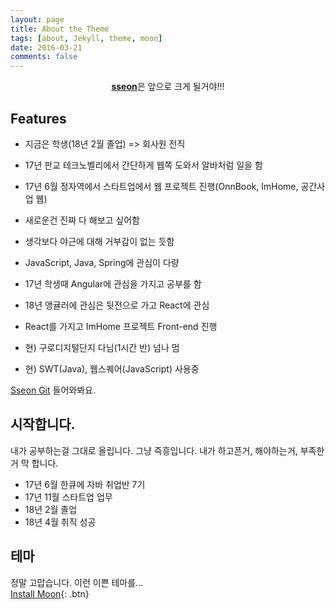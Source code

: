 ```yaml
---
layout: page
title: About the Theme
tags: [about, Jekyll, theme, moon]
date: 2016-03-21
comments: false
---
```


<center><a href="https://seonhyungjo.github.io/"><b>sseon</b></a>은 앞으로 크게 될거야!!!</center>

## Features
* 지금은 학생(18년 2월 졸업) => 회사원 전직

* 17년 판교 테크노벨리에서 간단하게 웹쪽 도와서 알바처럼 일을 함
* 17년 6월 정자역에서 스타트업에서 웹 프로젝트 진행(OnnBook, ImHome, 공간사업 웹)
* 새로운건 진짜 다 해보고 싶어함
* 생각보다 야근에 대해 거부감이 없는 듯함
* JavaScript, Java, Spring에 관심이 다량
* 17년 학생때 Angular에 관심을 가지고 공부를 함
* 18년 앵귤러에 관심은 뒷전으로 가고 React에 관심
* React를 가지고 ImHome 프로젝트 Front-end 진행
* 현) 구로디지털단지 다님(1시간 반) 넘나 멈
* 현) SWT(Java), 웹스퀘어(JavaScript) 사용중 

[Sseon Git](https://seonhyungjo.github.io/) 들어와봐요.

## 시작합니다.
내가 공부하는걸 그대로 올립니다. 그냥 즉흥입니다. 내가 하고픈거, 해야하는거, 부족한거 막 합니다.

* 17년 6월 한큐에 자바 취업반 7기
* 17년 11월 스타트업 업무
* 18년 2월 졸업
* 18년 4월 취직 성공


## 테마
정말 고맙습니다. 이런 이쁜 테마를...<br>
[Install Moon](https://github.com/TaylanTatli/Moon){: .btn}
